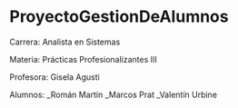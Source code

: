 # ProyectoGestionDeAlumnos

Carrera: Analista en Sistemas

Materia: Prácticas Profesionalizantes III

Profesora: Gisela Agusti

Alumnos: _Román Martín
         _Marcos Prat
         _Valentín Urbine

